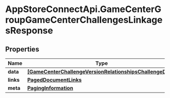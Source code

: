 # AppStoreConnectApi.GameCenterGroupGameCenterChallengesLinkagesResponse

## Properties

Name | Type | Description | Notes
------------ | ------------- | ------------- | -------------
**data** | [**[GameCenterChallengeVersionRelationshipsChallengeData]**](GameCenterChallengeVersionRelationshipsChallengeData.md) |  | 
**links** | [**PagedDocumentLinks**](PagedDocumentLinks.md) |  | 
**meta** | [**PagingInformation**](PagingInformation.md) |  | [optional] 



